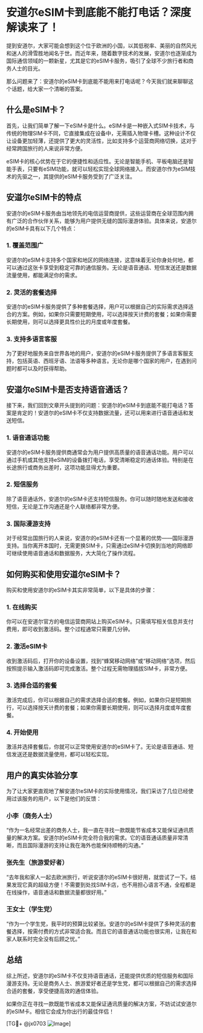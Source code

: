 # 安道尔eSIM卡到底能不能打电话？深度解读来了！

提到安道尔，大家可能会想到这个位于欧洲的小国，以其低税率、美丽的自然风光和迷人的滑雪胜地闻名于世。而近年来，随着数字技术的发展，安道尔也逐渐成为国际通信领域的一颗新星，尤其是它的eSIM卡服务，吸引了全球不少旅行者和商务人士的目光。

那么问题来了：安道尔的eSIM卡到底能不能用来打电话呢？今天我们就来聊聊这个话题，给大家一个清晰的答案。

## 什么是eSIM卡？

首先，让我们简单了解一下eSIM卡是什么。eSIM卡是一种嵌入式SIM卡技术，与传统的物理SIM卡不同，它直接集成在设备中，无需插入物理卡槽。这种设计不仅让设备更加轻薄，还提供了更大的灵活性，比如支持多个运营商网络切换，这对于经常跨国旅行的人来说非常方便。

eSIM卡的核心优势在于它的便捷性和适应性。无论是智能手机、平板电脑还是智能手表，只要有eSIM功能，就可以轻松实现全球网络接入。而安道尔作为eSIM技术的先驱之一，其提供的eSIM卡服务受到了广泛关注。

## 安道尔eSIM卡的特点

安道尔的eSIM卡服务由当地领先的电信运营商提供，这些运营商在全球范围内拥有广泛的合作伙伴关系，能够为用户提供无缝的国际漫游体验。具体来说，安道尔的eSIM卡具有以下几个特点：

### 1. **覆盖范围广**
安道尔的eSIM卡支持多个国家和地区的网络连接，这意味着无论你身处何地，都可以通过这张卡享受到稳定可靠的通信服务。无论是语音通话、短信发送还是数据流量使用，都能满足你的需求。

### 2. **灵活的套餐选择**
安道尔的eSIM卡服务提供了多种套餐选择，用户可以根据自己的实际需求选择适合的方案。例如，如果你只需要短期使用，可以选择按天计费的套餐；如果你需要长期使用，则可以选择更具性价比的月度或年度套餐。

### 3. **支持多语言客服**
为了更好地服务来自世界各地的用户，安道尔的eSIM卡服务提供了多语言客服支持，包括英语、西班牙语、法语等多种语言。无论你是哪个国家的用户，在遇到问题时都可以及时获得帮助。

## 安道尔eSIM卡是否支持语音通话？

接下来，我们回到文章开头提到的问题：安道尔的eSIM卡到底能不能打电话？答案是肯定的！安道尔的eSIM卡不仅支持数据流量，还可以用来进行语音通话和发送短信。

### 1. **语音通话功能**
安道尔的eSIM卡服务提供商通常会为用户提供高质量的语音通话功能。用户可以通过手机或其他支持eSIM的设备拨打电话，享受清晰稳定的通话体验。特别是在长途旅行或商务出差时，这项功能显得尤为重要。

### 2. **短信服务**
除了语音通话外，安道尔的eSIM卡还支持短信服务。你可以随时随地发送和接收短信，无论是工作沟通还是个人联络都非常方便。

### 3. **国际漫游支持**
对于经常出国旅行的人来说，安道尔的eSIM卡还有一个显著的优势——国际漫游支持。当你离开本国时，无需更换SIM卡，只需通过eSIM卡切换到当地的网络即可继续使用语音通话和数据服务，大大简化了操作流程。

## 如何购买和使用安道尔eSIM卡？

购买和使用安道尔的eSIM卡其实非常简单，以下是具体的步骤：

### 1. **在线购买**
你可以在安道尔官方的电信运营商网站上购买eSIM卡。只需填写相关信息并支付费用，即可收到激活码。整个过程通常只需要几分钟。

### 2. **激活eSIM卡**
收到激活码后，打开你的设备设置，找到“蜂窝移动网络”或“移动网络”选项，然后按照提示输入激活码即可完成激活。整个过程无需物理插拔SIM卡，非常方便。

### 3. **选择合适的套餐**
激活完成后，你可以根据自己的需求选择合适的套餐。例如，如果你只是短期旅行，可以选择按天计费的套餐；如果你需要长期使用，则可以选择月度或年度套餐。

### 4. **开始使用**
激活并选择套餐后，你就可以正常使用安道尔的eSIM卡了。无论是语音通话、短信发送还是数据流量使用，都可以轻松实现。

## 用户的真实体验分享

为了让大家更直观地了解安道尔eSIM卡的实际使用情况，我们采访了几位已经使用过该服务的用户，以下是他们的反馈：

### 小李（商务人士）
“作为一名经常出差的商务人士，我一直在寻找一款既能节省成本又能保证通讯质量的解决方案。安道尔的eSIM卡完全符合我的需求。它的语音通话质量非常清晰，而且国际漫游的支持让我在海外也能保持顺畅的沟通。”

### 张先生（旅游爱好者）
“去年我和家人一起去欧洲旅行，听说安道尔的eSIM卡很好用，就尝试了一下。结果发现它真的超级方便！不需要到处找SIM卡店，也不用担心语言不通，全程都是在线操作，语音通话和数据流量都很好用。”

### 王女士（学生党）
“作为一个学生党，我平时的预算比较紧张。安道尔的eSIM卡提供了多种灵活的套餐选择，按需付费的方式非常适合我。而且它的语音通话功能也很实用，让我在和家人联系时完全没有后顾之忧。”

## 总结

综上所述，安道尔的eSIM卡不仅支持语音通话，还能提供优质的短信服务和国际漫游支持。无论是商务人士、旅游爱好者还是学生党，都可以根据自己的需求选择合适的套餐，享受便捷高效的通信体验。

如果你正在寻找一款既能节省成本又能保证通讯质量的解决方案，不妨试试安道尔的eSIM卡。相信它会成为你出行的最佳伴侣！

[TG💪+ @jx0703 ![Image](https://github.com/user-attachments/assets/dbca1d08-cadb-493c-b0ec-ad6f7a83f270)]